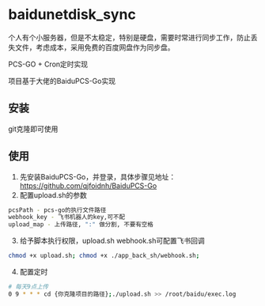# baidunetdisk_sync

 个人有个小服务器，但是不太稳定，特别是硬盘，需要时常进行同步工作，防止丢失文件，考虑成本，采用免费的百度网盘作为同步盘。

 PCS-GO + Cron定时实现

 项目基于大佬的BaiduPCS-Go实现

## 安装

git克隆即可使用


## 使用
1. 先安装BaiduPCS-Go，并登录，具体步骤见地址：https://github.com/qjfoidnh/BaiduPCS-Go
2. 配置upload.sh的参数
```bash
pcsPath - pcs-go的执行文件路径
webhook_key - 飞书机器人的key,可不配
upload_map - 上传路径, ":" 做分割, 不要有空格
```
3. 给予脚本执行权限，upload.sh  webhook.sh可配置飞书回调
```bash
chmod +x upload.sh; chmod +x ./app_back_sh/webhook.sh; 
```
4. 配置定时
```bash
# 每天9点上传
0 9 * * * cd {你克隆项目的路径};./upload.sh >> /root/baidu/exec.log 
```
